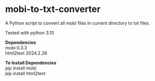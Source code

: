 # mobi-to-txt-converter
A Python script to convert all mobi files in current directory to txt files.

Tested with python 3.10

**Dependencies**    
mobi 0.3.3    
html2text 2024.2.26    

**To Install Dependencies**     
pip install mobi    
pip install html2text
